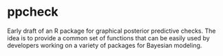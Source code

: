 # ppcheck

Early draft of an R package for graphical posterior predictive checks. The idea is to provide a common set of functions that can be easily used by developers working on a variety of packages for Bayesian modeling. 
